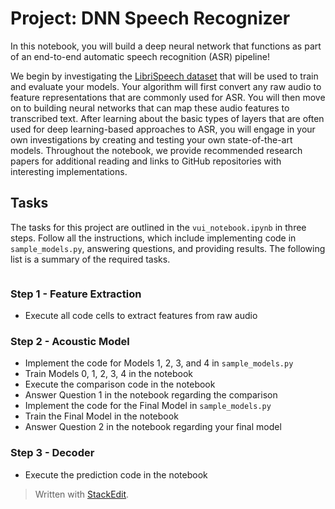 
<h1 id="project-dnn-speech-recognizer">Project: DNN Speech Recognizer</h1>
<p>In this notebook, you will build a deep neural network that functions as part of an end-to-end automatic speech recognition (ASR) pipeline!</p>
<p>We begin by investigating the  <a href="http://www.openslr.org/12/">LibriSpeech dataset</a>  that will be used to train and evaluate your models. Your algorithm will first convert any raw audio to feature representations that are commonly used for ASR. You will then move on to building neural networks that can map these audio features to transcribed text. After learning about the basic types of layers that are often used for deep learning-based approaches to ASR, you will engage in your own investigations by creating and testing your own state-of-the-art models. Throughout the notebook, we provide recommended research papers for additional reading and links to GitHub repositories with interesting implementations.</p>
<h2 id="tasks">Tasks</h2>
<p>The tasks for this project are outlined in the  <code>vui_notebook.ipynb</code>  in three steps. Follow all the instructions, which include implementing code in  <code>sample_models.py</code>, answering questions, and providing results. The following list is a summary of the required tasks.</p>
<p><img src="https://video.udacity-data.com/topher/2017/June/594fea46_pipeline/pipeline.png" alt=""></p>
<h3 id="step-1---feature-extraction">Step 1 - Feature Extraction</h3>
<ul>
<li>Execute all code cells to extract features from raw audio</li>
</ul>
<h3 id="step-2---acoustic-model">Step 2 - Acoustic Model</h3>
<ul>
<li>Implement the code for Models 1, 2, 3, and 4 in  <code>sample_models.py</code></li>
<li>Train Models 0, 1, 2, 3, 4 in the notebook</li>
<li>Execute the comparison code in the notebook</li>
<li>Answer Question 1 in the notebook regarding the comparison</li>
<li>Implement the code for the Final Model in  <code>sample_models.py</code></li>
<li>Train the Final Model in the notebook</li>
<li>Answer Question 2 in the notebook regarding your final model</li>
</ul>
<h3 id="step-3---decoder">Step 3 - Decoder</h3>
<ul>
<li>Execute the prediction code in the notebook</li>
</ul>
<blockquote>
<p>Written with <a href="https://stackedit.io/">StackEdit</a>.</p>
</blockquote>

